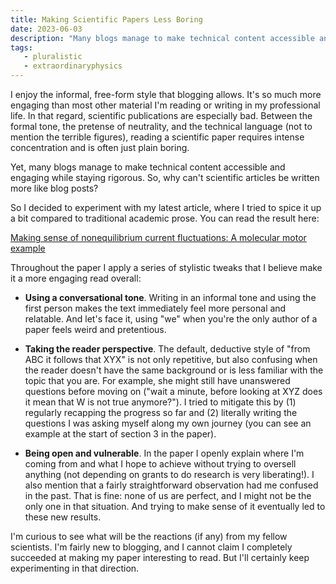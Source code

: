 ```yaml
---
title: Making Scientific Papers Less Boring
date: 2023-06-03
description: "Many blogs manage to make technical content accessible and engaging. Why can't scientific articles be written more like blog posts?"
tags:
   - pluralistic
   - extraordinaryphysics
---
```


I enjoy the informal, free-form style that blogging allows. It's so much more engaging than most other material I'm reading or writing in my professional life. In that regard, scientific publications are especially bad. Between the formal tone, the pretense of neutrality, and the technical language (not to mention the terrible figures), reading a scientific paper requires intense concentration and is often just plain boring.

Yet, many blogs manage to make technical content accessible and engaging while staying rigorous. So, why can't scientific articles be written more like blog posts?

So I decided to experiment with my latest article, where I tried to spice it up a bit compared to traditional academic prose. You can read the result here:

[Making sense of nonequilibrium current fluctuations: A molecular motor example](https://export.arxiv.org/abs/2306.01445)

Throughout the paper I apply a series of stylistic tweaks that I believe make it a more engaging read overall:

- **Using a conversational tone**. Writing in an informal tone and using the first person makes the text immediately feel more personal and relatable. And let's face it, using "we" when you're the only author of a paper feels weird and pretentious.


- **Taking the reader perspective**.  The default, deductive style of "from ABC it follows that XYX" is not only repetitive, but also confusing when the reader doesn't have the same background or is less familiar with the topic that you are. For example, she might still have unanswered questions before moving on ("wait a minute, before looking at XYZ does it mean that W is not true anymore?"). I tried to mitigate this by (1) regularly recapping the progress so far and (2) literally writing the questions I was asking myself along my own journey (you can see an example at the start of section 3 in the paper).  

- **Being open and vulnerable**. In the paper I openly explain where I'm coming from and what I hope to achieve without trying to oversell anything (not depending on grants to do research is very liberating!). I also mention that a fairly straightforward observation had me confused in the past. That is fine: none of us are perfect, and I might not be the only one in that situation. And trying to make sense of it eventually led to these new results.  

I'm curious to see what will be the reactions (if any) from my fellow scientists. I'm fairly new to blogging, and I cannot claim I completely succeeded at making my paper interesting to read. But I'll certainly keep experimenting in that direction.
